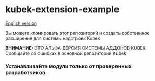 # kubek-extension-example
[English version](https://github.com/Seeroy/kubek-extension-example/blob/main/README.md)

Вы можете клонировать этот репозиторий и создать собственное расширение для системы надстроек Kubek

**ВНИМАНИЕ:** ЭТО АЛЬФА-ВЕРСИЯ СИСТЕМЫ АДДОНОВ KUBEK
Сообщайте об ошибках в основной репозиторий Kubek

### Устанавливайте модули только от проверенных разработчиков
